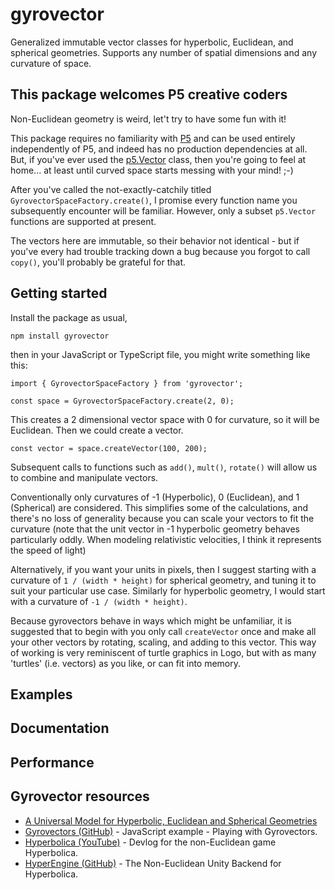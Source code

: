 # gyrovector

Generalized immutable vector classes for hyperbolic, Euclidean, and spherical geometries. Supports any number of spatial dimensions and any curvature of space.

## This package welcomes P5 creative coders

Non-Euclidean geometry is weird, let't try to have some fun with it!

This package requires no familiarity with [P5](https://p5js.org/) and can be used entirely independently of P5, and indeed has no production dependencies at all. But, if you've ever used the [p5.Vector](https://p5js.org/reference/p5/p5.Vector/) class, then you're going to feel at home... at least until curved space starts messing with your mind! ;-)

After you've called the not-exactly-catchily titled `GyrovectorSpaceFactory.create()`, I promise every function name you subsequently encounter will be familiar. However, only a subset `p5.Vector` functions are supported at present.

The vectors here are immutable, so their behavior not identical - but if you've every had trouble tracking down a bug because you forgot to call `copy()`, you'll probably be grateful for that.

## Getting started

Install the package as usual,

    npm install gyrovector

then in your JavaScript or TypeScript file, you might write something like this:

    import { GyrovectorSpaceFactory } from 'gyrovector';

    const space = GyrovectorSpaceFactory.create(2, 0);

This creates a 2 dimensional vector space with 0 for curvature, so it will be Euclidean. Then we could create a vector.

    const vector = space.createVector(100, 200);

Subsequent calls to functions such as `add()`, `mult()`, `rotate()` will allow us to combine and manipulate vectors.

Conventionally only curvatures of -1 (Hyperbolic), 0 (Euclidean), and 1 (Spherical) are considered. This simplifies some of the calculations, and there's no loss of generality because you can scale your vectors to fit the curvature (note that the unit vector in -1 hyperbolic geometry behaves particularly oddly. When modeling relativistic velocities, I think it represents the speed of light)

Alternatively, if you want your units in pixels, then I suggest starting with a curvature of `1 / (width * height)` for spherical geometry, and tuning it to suit your particular use case. Similarly for hyperbolic geometry, I would start with a curvature of `-1 / (width * height)`.

Because gyrovectors behave in ways which might be unfamiliar, it is suggested that to begin with you only call `createVector` once and make all your other vectors by rotating, scaling, and adding to this vector. This way of working is very reminiscent of turtle graphics in Logo, but with as many 'turtles' (i.e. vectors) as you like, or can fit into memory.

## Examples

## Documentation

## Performance

## Gyrovector resources

- [A Universal Model for Hyperbolic, Euclidean and Spherical Geometries](https://andbloch.github.io/K-Stereographic-Model/)
- [Gyrovectors (GitHub)](https://github.com/joshgreaves/Gyrovectors) - JavaScript example - Playing with Gyrovectors.
- [Hyperbolica (YouTube)](https://www.youtube.com/playlist?list=PLh9DXIT3m6N4qJK9GKQB3yk61tVe6qJvA) - Devlog for the non-Euclidean game Hyperbolica.
- [HyperEngine (GitHub)](https://github.com/HackerPoet/HyperEngine) - The Non-Euclidean Unity Backend for Hyperbolica.
